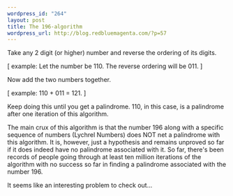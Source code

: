 ```yaml
--- 
wordpress_id: "264"
layout: post
title: The 196-algorithm
wordpress_url: http://blog.redbluemagenta.com/?p=57
---
```

Take any 2 digit (or higher) number and reverse the ordering of its digits.

[ example: Let the number be 110.  The reverse ordering will be 011. ]

Now add the two numbers together.

[ example: 110 + 011 = 121. ]

Keep doing this until you get a palindrome.  110, in this case, is a palindrome after one iteration of this algorithm.

The main crux of this algorithm is that the number 196 along with a specific sequence of numbers (Lychrel Numbers) does NOT net a palindrome with this algorithm.  It is, however, just a hypothesis and remains unproved so far if it does indeed have no palindrome associated with it.  So far, there's been records of people going through at least ten million iterations of the algorithm with no success so far in finding a palindrome associated with the number 196.

It seems like an interesting problem to check out...
